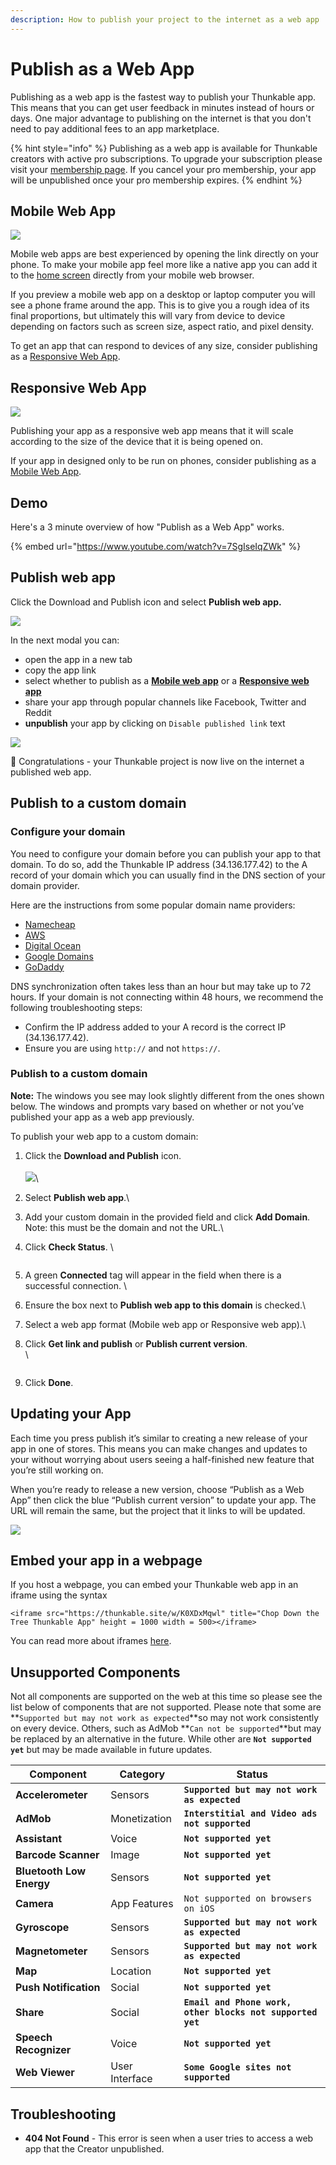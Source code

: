 ```yaml
---
description: How to publish your project to the internet as a web app
---
```


# Publish as a Web App

Publishing as a web app is the fastest way to publish your Thunkable app. This means that you can get user feedback in minutes instead of hours or days. One major advantage to publishing on the internet is that you don't need to pay additional fees to an app marketplace.&#x20;

{% hint style="info" %}
Publishing as a web app is available for Thunkable creators with active pro subscriptions. To upgrade your subscription please visit your [membership page](https://x.thunkable.com/account/membership). If you cancel your pro membership, your app will be unpublished once your pro membership expires.
{% endhint %}

## Mobile Web App

![](<.gitbook/assets/mobile\_web\_app (1).png>)

Mobile web apps are best experienced by opening the link directly on your phone. To make your mobile app feel more like a native app you can add it to the [home screen](https://intercom.help/thunkable/en/articles/3828958-add-to-home-screen) directly from your mobile web browser.

If you preview a mobile web app on a desktop or laptop computer you will see a phone frame around the app. This is to give you a rough idea of its final proportions, but ultimately this will vary from device to device depending on factors such as screen size, aspect ratio, and pixel density.

To get an app that can respond to devices of any size, consider publishing as a [Responsive Web App](publish-as-a-web-app-pro.md#responsive-web-app).

## Responsive Web App

![](.gitbook/assets/responsive\_web\_app.png)

Publishing your app as a responsive web app means that it will scale according to the size of the device that it is being opened on.&#x20;

If your app in designed only to be run on phones, consider publishing as a [Mobile Web App](publish-as-a-web-app-pro.md#mobile-web-app).

## Demo

Here's a 3 minute overview of how "Publish as a Web App" works.

{% embed url="https://www.youtube.com/watch?v=7SgIseIqZWk" %}

## Publish web app

Click the Download and Publish icon and select **Publish web app.**

![](<.gitbook/assets/Download and Publish menu (2).png>)

In the next modal you can:

* open the app in a new tab
* copy the app link
* select whether to publish as a [**Mobile web app**](publish-as-a-web-app-pro.md#mobile-web-app) or a [**Responsive web app**](publish-as-a-web-app-pro.md#responsive-web-app)
* share your app through popular channels like Facebook, Twitter and Reddit&#x20;
* **unpublish** your app by clicking on `Disable published link` text

![](<.gitbook/assets/publish-as-web-app (2).png>)

🎉 Congratulations - your Thunkable project is now live on the internet a published web app.

## Publish to a custom domain

### Configure your domain

You need to configure your domain before you can publish your app to that domain. To do so, add the Thunkable IP address (34.136.177.42) to the A record of your domain which you can usually find in the DNS section of your domain provider.

Here are the instructions from some popular domain name providers:&#x20;

* [Namecheap](https://www.namecheap.com/support/knowledgebase/article.aspx/319/2237/how-can-i-set-up-an-a-address-record-for-my-domain/)
* [AWS](https://docs.aws.amazon.com/Route53/latest/DeveloperGuide/ResourceRecordTypes.html#AFormat)
* [Digital Ocean](https://docs.digitalocean.com/products/networking/dns/how-to/manage-records/)
* [Google Domains](https://support.google.com/domains/answer/3290350?hl=en)
* [GoDaddy](https://www.godaddy.com/help/add-an-a-record-19238)

DNS synchronization often takes less than an hour but may take up to 72 hours. If your domain is not connecting within 48 hours, we recommend the following troubleshooting steps:

* Confirm the IP address added to your A record is the correct IP (34.136.177.42).
* Ensure you are using `http://` and not `https://`.

### Publish to a custom domain

**Note:** The windows you see may look slightly different from the ones shown below. The windows and prompts vary based on whether or not you’ve published your app as a web app previously.

To publish your web app to a custom domain:

1. Click the **Download and Publish** icon.\
   \
   ![](<.gitbook/assets/Download and Publish menu (2).png>)\

2. Select **Publish web app**.\

3. Add your custom domain in the provided field and click **Add Domain**. Note: this must be the domain and not the URL.\

4.  Click **Check Status**. \


    <figure><img src=".gitbook/assets/custom domain  check status.png" alt=""><figcaption></figcaption></figure>
5. A green **Connected** tag will appear in the field when there is a successful connection. \

6. Ensure the box next to **Publish web app to this domain** is checked.\

7. Select a web app format (Mobile web app or Responsive web app).\

8.  Click **Get link and publish** or **Publish current version**.\
    \


    <figure><img src=".gitbook/assets/custom domain  connected.png" alt=""><figcaption></figcaption></figure>
9. Click **Done**.

## Updating your App

Each time you press publish it’s similar to creating a new release of your app in one of stores. This means you can make changes and updates to your  without worrying about users seeing a half-finished new feature that you’re still working on.

When you’re ready to release a new version, choose “Publish as a Web App” then click the blue “Publish current version” to update your app. The URL will remain the same, but the project that it links to will be updated.

![](.gitbook/assets/screen-shot-2021-04-12-at-9.25.00-am.png)

## Embed your app in a webpage

If you host a webpage, you can embed your Thunkable web app in an iframe using the syntax

`<iframe src="https://thunkable.site/w/K0XDxMqwl" title="Chop Down the Tree Thunkable App" height = 1000 width = 500></iframe>`

You can read more about iframes [here](https://www.w3schools.com/tags/tag\_iframe.ASP).

## Unsupported Components&#x20;

Not all components are supported on the web at this time so please see the list below of components that are not supported. Please note that some are **`Supported but may not work as expected`**so may not work consistently on every device. Others, such as AdMob **`Can not be supported`**but may be replaced by an alternative in the future. While other are  **`Not supported yet`** but may be made available in future updates.

| Component                | Category       | Status                                                     |
| ------------------------ | -------------- | ---------------------------------------------------------- |
| **Accelerometer**        | Sensors        | **`Supported but may not work as expected`**               |
| **AdMob**                | Monetization   | **`Interstitial and Video ads not supported`**             |
| **Assistant**            | Voice          | **`Not supported yet`**                                    |
| **Barcode Scanner**      | Image          | **`Not supported yet`**                                    |
| **Bluetooth Low Energy** | Sensors        | **`Not supported yet`**                                    |
| **Camera**               | App Features   | `Not supported on browsers on iOS`                         |
| **Gyroscope**            | Sensors        | **`Supported but may not work as expected`**               |
| **Magnetometer**         | Sensors        | **`Supported but may not work as expected`**               |
| **Map**                  | Location       | **`Not supported yet`**                                    |
| **Push Notification**    | Social         | **`Not supported yet`**                                    |
| **Share**                | Social         | **`Email and Phone work, other blocks not supported yet`** |
| **Speech Recognizer**    | Voice          | **`Not supported yet`**                                    |
| **Web Viewer**           | User Interface | **`Some Google sites not supported`**                      |

## Troubleshooting

* **404 Not Found** - This error is seen when a user tries to access a web app that the Creator unpublished.
